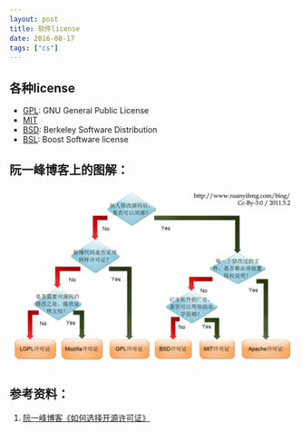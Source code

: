 ```yaml
---
layout: post
title: 软件license
date: 2016-08-17
tags: ["cs"]
---
```


## 各种license

- [GPL](https://www.gnu.org/licenses/gpl.html): GNU General Public License
- [MIT](https://en.wikipedia.org/wiki/MIT_License)
- [BSD](https://en.wikipedia.org/wiki/Berkeley_Software_Distribution): Berkeley Software Distribution
- [BSL](https://en.wikipedia.org/wiki/Boost_(C%2B%2B_libraries)#License): Boost Software license

## 阮一峰博客上的图解：

![](/images/free_software_licenses.png)

## 参考资料：

1. [阮一峰博客《如何选择开源许可证》](http://www.ruanyifeng.com/blog/2011/05/how_to_choose_free_software_licenses.html)